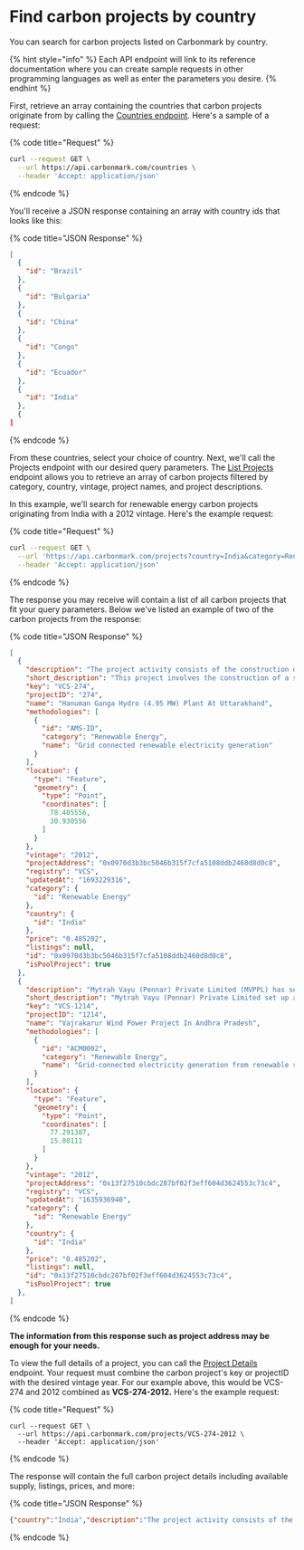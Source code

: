 # Find carbon projects by country

You can search for carbon projects listed on Carbonmark by country.

{% hint style="info" %}
Each API endpoint will link to its reference documentation where you can create sample requests in other programming languages as well as enter the parameters you desire.
{% endhint %}

First, retrieve an array containing the countries that carbon projects originate from by calling the [Countries endpoint](https://api.carbonmark.com/#/paths/countries/get). Here's a sample of a request:

{% code title="Request" %}
```sh
curl --request GET \
  --url https://api.carbonmark.com/countries \
  --header 'Accept: application/json'
```
{% endcode %}

You'll receive a JSON response containing an array with country ids that looks like this:

{% code title="JSON Response" %}
```json
[
  {
    "id": "Brazil"
  },
  {
    "id": "Bulgaria"
  },
  {
    "id": "China"
  },
  {
    "id": "Congo"
  },
  {
    "id": "Ecuador"
  },
  {
    "id": "India"
  },
  {
]
```
{% endcode %}

From these countries, select your choice of country. Next, we'll call the Projects endpoint with our desired query parameters. The [List Projects](https://api.carbonmark.com/#/paths/projects/get) endpoint allows you to retrieve an array of carbon projects filtered by category, country, vintage, project names, and project descriptions.&#x20;

In this example, we'll search for renewable energy carbon projects originating from India with a 2012 vintage. Here's the example request:

{% code title="Request" %}
```sh
curl --request GET \
  --url 'https://api.carbonmark.com/projects?country=India&category=Renewable+Energy&vintage=2012' \
  --header 'Accept: application/json'
```
{% endcode %}

The response you may receive will contain a list of all carbon projects that fit your query parameters. Below we've listed an example of two of the carbon projects from the response:

{% code title="JSON Response" %}
```json
[
  {
    "description": "The project activity consists of the construction of small hydro project, the total installed capacity being 4.95 MW to generate clean electricity using the energy of the flowing stream. The project is a run-of- the- river type with minimum environmental impacts. The technology or electricity generation process using hydro resources is converting the potential energy available in the stream flowing from higher altitudes into mechanical energy using hydro turbines and then to electrical energy using alternators. The project activity will provide and sell electricity to the state electricity utility (Uttarakhand Power Corporation Limited (UPCL)) through NEWNE grid, thus reducing dependence on fossil fuels and thereby reducing CO2 emissions. Electricity shall be evacuated through 33 KV line to the nearest 33 KV sub-station at Hanuman Chatti Sub Station.",
    "short_description": "This project involves the construction of a small hydro facility with a 4.95 MW capacity, generating clean electricity from a flowing stream. The project uses run-of-the-river technology with minimal environmental impact, converting potential energy into mechanical and then electrical energy. By providing and selling electricity to the state electricity utility, this project reduces dependence on fossil fuels and CO2 emissions.",
    "key": "VCS-274",
    "projectID": "274",
    "name": "Hanuman Ganga Hydro (4.95 MW) Plant At Uttarakhand",
    "methodologies": [
      {
        "id": "AMS-ID",
        "category": "Renewable Energy",
        "name": "Grid connected renewable electricity generation"
      }
    ],
    "location": {
      "type": "Feature",
      "geometry": {
        "type": "Point",
        "coordinates": [
          78.405556,
          30.930556
        ]
      }
    },
    "vintage": "2012",
    "projectAddress": "0x0970d3b3bc5046b315f7cfa5108ddb2460d8d0c8",
    "registry": "VCS",
    "updatedAt": "1693229316",
    "category": {
      "id": "Renewable Energy"
    },
    "country": {
      "id": "India"
    },
    "price": "0.485202",
    "listings": null,
    "id": "0x0970d3b3bc5046b315f7cfa5108ddb2460d8d0c8",
    "isPoolProject": true
  },
  {
    "description": "Mytrah Vayu (Pennar) Private Limited (MVPPL) has set up 63 MW wind power project in the state of Andhra Pradesh in India. The project activity comprises of 30 number Wind Turbine Generators (WTG’s) with a capacity of 2.1 MW each.The technology is indigenous and no technology transfer is taking place. The project activity is a zero emissions wind based power generation project. The technology doesn’t involve any fossil fuel usage and hence there are no emissions associated with the project. The S88 model WEGs are supplied by Suzlon Energy Limited (SEL), a subsidiary of the Suzlon group.",
    "short_description": "Mytrah Vayu (Pennar) Private Limited set up a 63 MW wind power project in Andhra Pradesh, India. The project consists of 30 Wind Turbine Generators, each with a capacity of 2.1 MW, and uses Suzlon Energy Limited's indigenous S88 model WEGs, emitting zero emissions as it does not involve any fossil fuel usage or technology transfer.",
    "key": "VCS-1214",
    "projectID": "1214",
    "name": "Vajrakarur Wind Power Project In Andhra Pradesh",
    "methodologies": [
      {
        "id": "ACM0002",
        "category": "Renewable Energy",
        "name": "Grid-connected electricity generation from renewable sources"
      }
    ],
    "location": {
      "type": "Feature",
      "geometry": {
        "type": "Point",
        "coordinates": [
          77.291387,
          15.00111
        ]
      }
    },
    "vintage": "2012",
    "projectAddress": "0x13f27510cbdc287bf02f3eff604d3624553c73c4",
    "registry": "VCS",
    "updatedAt": "1635936940",
    "category": {
      "id": "Renewable Energy"
    },
    "country": {
      "id": "India"
    },
    "price": "0.485202",
    "listings": null,
    "id": "0x13f27510cbdc287bf02f3eff604d3624553c73c4",
    "isPoolProject": true
  },
]
```
{% endcode %}

**The information from this response such as project address may be enough for your needs.**

To view the full details of a project, you can call the [Project Details](https://api.carbonmark.com/#/paths/projects-id/get) endpoint. Your request must combine the carbon project's key or projectID with the desired vintage year. For our example above, this would be VCS-274 and 2012 combined as **VCS-274-2012.** Here's the example request:

{% code title="Request" %}
```shell
curl --request GET \
  --url https://api.carbonmark.com/projects/VCS-274-2012 \
  --header 'Accept: application/json'
```
{% endcode %}

The response will contain the full carbon project details including available supply, listings, prices, and more:

{% code title="JSON Response" %}
```json
{"country":"India","description":"The project activity consists of the construction of small hydro project, the total installed capacity being 4.95 MW to generate clean electricity using the energy of the flowing stream. The project is a run-of- the- river type with minimum environmental impacts. The technology or electricity generation process using hydro resources is converting the potential energy available in the stream flowing from higher altitudes into mechanical energy using hydro turbines and then to electrical energy using alternators. The project activity will provide and sell electricity to the state electricity utility (Uttarakhand Power Corporation Limited (UPCL)) through NEWNE grid, thus reducing dependence on fossil fuels and thereby reducing CO2 emissions. Electricity shall be evacuated through 33 KV line to the nearest 33 KV sub-station at Hanuman Chatti Sub Station.","key":"VCS-274","registry":"VCS","url":"https://registry.verra.org/app/projectDetail/VCS/274","name":"Hanuman Ganga Hydro (4.95 MW) Plant At Uttarakhand","methodologies":[{"id":"AMS-ID","category":"Renewable Energy","name":"Grid connected renewable electricity generation"}],"long_description":"This carbon project involves the construction of a small hydro project with a total installed capacity of 4.95 MW to generate clean electricity using the energy of a flowing stream. The project is a run-of-the-river type, which has a minimal environmental impact. The electricity generation process using hydro resources converts the potential energy available in the stream flowing from higher altitudes into mechanical energy using hydro turbines, and then into electrical energy using alternators. \n\nKey Highlights:\n- The project will provide and sell electricity to the state electricity utility, Uttarakhand Power Corporation Limited (UPCL), through NEWNE grid.\n- The project activity reduces dependence on fossil fuels and thereby reduces CO2 emissions.\n- The electricity will be evacuated through a 33 KV line to the nearest 33 KV sub-station at Hanuman Chatti Sub Station.\n\nThis project is important because it provides a renewable source of energy that does not harm the environment. Additionally, this project reduces the reliance on fossil fuels and helps to decrease CO2 emissions. It is an excellent example of how renewable energy can be harnessed to generate electricity in an environmentally sustainable way.","projectID":"274","location":{"type":"Feature","geometry":{"type":"Point","coordinates":[78.405556,30.930556]}},"price":"0.485202","prices":[{"poolName":"bct","supply":"7439.9999","poolAddress":"0x2f800db0fdb5223b3c3f354886d907a671414a7f","isPoolDefault":false,"projectTokenAddress":"0x0970d3b3bc5046b315f7cfa5108ddb2460d8d0c8","singleUnitPrice":"0.485202"}],"isPoolProject":true,"images":[],"activities":[],"listings":[],"vintage":"2012","stats":{"totalBridged":7442,"totalRetired":2.0001,"totalSupply":7439.9999}}
```
{% endcode %}

